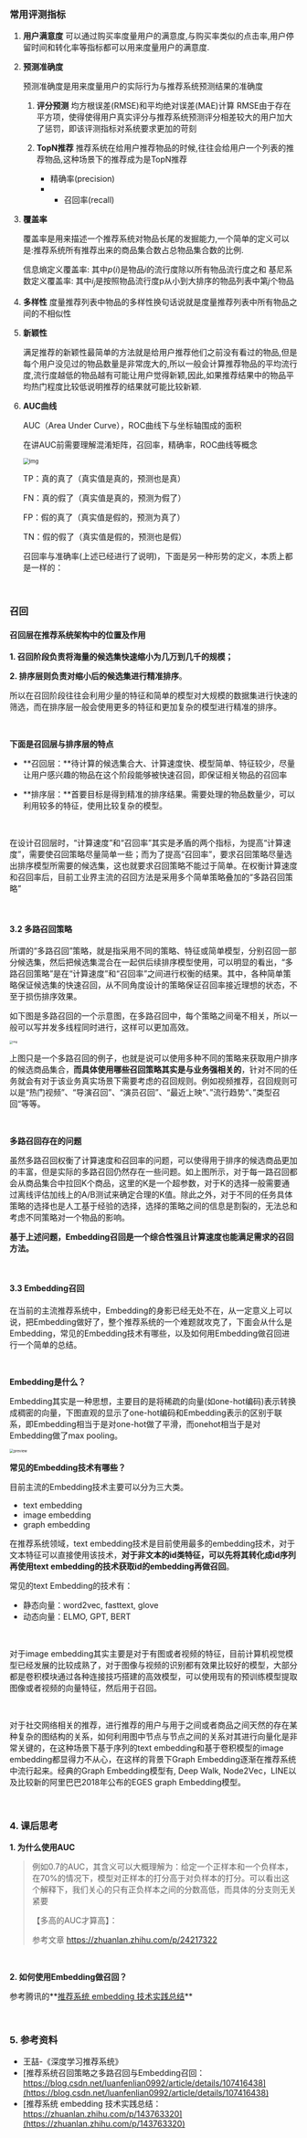 ###  常用评测指标

1. **用户满意度**
可以通过购买率度量用户的满意度,与购买率类似的点击率,用户停留时间和转化率等指标都可以用来度量用户的满意度.

2. **预测准确度**

   预测准确度是用来度量用户的实际行为与推荐系统预测结果的准确度

   1. **评分预测**
   均方根误差(RMSE)和平均绝对误差(MAE)计算
   RMSE由于存在平方项，使得使得用户真实评分与推荐系统预测评分相差较大的用户加大了惩罚，即该评测指标对系统要求更加的苛刻

   2. **TopN推荐**
      推荐系统在给用户推荐物品的时候,往往会给用户一个列表的推荐物品,这种场景下的推荐成为是TopN推荐
      - 精确率(precision)
      - - 召回率(recall)

3. **覆盖率**

   覆盖率是用来描述一个推荐系统对物品长尾的发掘能力,一个简单的定义可以是:推荐系统所有推荐出来的商品集合数占总物品集合数的比例.

   信息熵定义覆盖率: 其中$p(i)$是物品$i$的流行度除以所有物品流行度之和
   基尼系数定义覆盖率: 其中$i_j$是按照物品流行度p从小到大排序的物品列表中第$j$个物品

4. **多样性**
   度量推荐列表中物品的多样性换句话说就是度量推荐列表中所有物品之间的不相似性

5. **新颖性**

   满足推荐的新颖性最简单的方法就是给用户推荐他们之前没有看过的物品,但是每个用户没见过的物品数量是非常庞大的,所以一般会计算推荐物品的平均流行度,流行度越低的物品越有可能让用户觉得新颖,因此,如果推荐结果中的物品平均热门程度比较低说明推荐的结果就可能比较新颖.

6. **AUC曲线**

   AUC（Area Under Curve），ROC曲线下与坐标轴围成的面积
   
   在讲AUC前需要理解混淆矩阵，召回率，精确率，ROC曲线等概念
   
   <img src="http://ryluo.oss-cn-chengdu.aliyuncs.com/Java11525720-7131daae2ff90acb.png" alt="img" style="zoom:67%;" />
   
   TP：真的真了（真实值是真的，预测也是真）
   
   FN：真的假了（真实值是真的，预测为假了）
   
   FP：假的真了（真实值是假的，预测为真了）
   
   TN：假的假了（真实值是假的，预测也是假）
   
   召回率与准确率(上述已经进行了说明)，下面是另一种形势的定义，本质上都是一样的：

<br>

### 召回

#### 召回层在推荐系统架构中的位置及作用

**1. 召回阶段负责将海量的候选集快速缩小为几万到几千的规模；**

**2. 排序层则负责对缩小后的候选集进行精准排序**。

所以在召回阶段往往会利用少量的特征和简单的模型对大规模的数据集进行快速的筛选，而在排序层一般会使用更多的特征和更加复杂的模型进行精准的排序。

<br>

**下面是召回层与排序层的特点**

- **召回层：**待计算的候选集合大、计算速度快、模型简单、特征较少，尽量让用户感兴趣的物品在这个阶段能够被快速召回，即保证相关物品的召回率

- **排序层：**首要目标是得到精准的排序结果。需要处理的物品数量少，可以利用较多的特征，使用比较复杂的模型。

<br>

在设计召回层时，“计算速度”和“召回率”其实是矛盾的两个指标，为提高“计算速度”，需要使召回策略尽量简单一些；而为了提高“召回率”，要求召回策略尽量选出排序模型所需要的候选集，这也就要求召回策略不能过于简单。在权衡计算速度和召回率后，目前工业界主流的召回方法是采用多个简单策略叠加的“多路召回策略”

<br>

#### 3.2 **多路召回策略**

所谓的“多路召回”策略，就是指采用不同的策略、特征或简单模型，分别召回一部分候选集，然后把候选集混合在一起供后续排序模型使用，可以明显的看出，“多路召回策略”是在“计算速度”和“召回率”之间进行权衡的结果。其中，各种简单策略保证候选集的快速召回，从不同角度设计的策略保证召回率接近理想的状态，不至于损伤排序效果。

如下图是多路召回的一个示意图，在多路召回中，每个策略之间毫不相关，所以一般可以写并发多线程同时进行，这样可以更加高效。

<img src="https://img-blog.csdnimg.cn/20200717201411367.png#pic_center" alt="img" style="zoom: 33%;" />

上图只是一个多路召回的例子，也就是说可以使用多种不同的策略来获取用户排序的候选商品集合，**而具体使用哪些召回策略其实是与业务强相关的**，针对不同的任务就会有对于该业务真实场景下需要考虑的召回规则。例如视频推荐，召回规则可以是“热门视频”、“导演召回”、“演员召回”、“最近上映“、”流行趋势“、”类型召回“等等。

<br>

**多路召回存在的问题**

虽然多路召回权衡了计算速度和召回率的问题，可以使得用于排序的候选商品更加的丰富，但是实际的多路召回仍然存在一些问题。如上图所示，对于每一路召回都会从商品集合中拉回K个商品，这里的K是一个超参数，对于K的选择一般需要通过离线评估加线上的A/B测试来确定合理的K值。除此之外，对于不同的任务具体策略的选择也是人工基于经验的选择，选择的策略之间的信息是割裂的，无法总和考虑不同策略对一个物品的影响。

**基于上述问题，Embedding召回是一个综合性强且计算速度也能满足需求的召回方法。**

<br>

#### 3.3 **Embedding召回**

在当前的主流推荐系统中，Embedding的身影已经无处不在，从一定意义上可以说，把Embedding做好了，整个推荐系统的一个难题就攻克了，下面会从什么是Embedding，常见的Embedding技术有哪些，以及如何用Embedding做召回进行一个简单的总结。

<br>

**Embedding是什么？**

Embedding其实是一种思想，主要目的是将稀疏的向量(如one-hot编码)表示转换成稠密的向量，下图直观的显示了one-hot编码和Embedding表示的区别于联系，即Embedding相当于是对one-hot做了平滑，而onehot相当于是对Embedding做了max pooling。

<img src="https://pic3.zhimg.com/v2-1ded42011e9dd14893d7872074b808d8_r.jpg" alt="preview" style="zoom: 45%;" />

<br>

**常见的Embedding技术有哪些？**

目前主流的Embedding技术主要可以分为三大类。

- text embedding
- image embedding
- graph embedding

在推荐系统领域，text embedding技术是目前使用最多的embedding技术，对于文本特征可以直接使用该技术，**对于非文本的id类特征，可以先将其转化成id序列再使用text embedding的技术获取id的embedding再做召回**。

常见的text Embedding的技术有：

- 静态向量：word2vec, fasttext, glove
- 动态向量：ELMO, GPT, BERT

<br>

对于image embedding其实主要是对于有图或者视频的特征，目前计算机视觉模型已经发展的比较成熟了，对于图像与视频的识别都有效果比较好的模型，大部分都是卷积模块通过各种连接技巧搭建的高效模型，可以使用现有的预训练模型提取图像或者视频的向量特征，然后用于召回。

<br>

对于社交网络相关的推荐，进行推荐的用户与用于之间或者商品之间天然的存在某种复杂的图结构的关系，如何利用图中节点与节点之间的关系对其进行向量化是非常关键的，在这种场景下基于序列的text embedding和基于卷积模型的image embedding都显得力不从心，在这样的背景下Graph Embedding逐渐在推荐系统中流行起来。经典的Graph Embedding模型有, Deep Walk, Node2Vec，LINE以及比较新的阿里巴巴2018年公布的EGES graph Embedding模型。

<br>

### 4. 课后思考

**1. 为什么使用AUC**

> 例如0.7的AUC，其含义可以大概理解为：给定一个正样本和一个负样本，在70%的情况下，模型对正样本的打分高于对负样本的打分。可以看出这个解释下，我们关心的只有正负样本之间的分数高低，而具体的分支则无关紧要
>
> 【多高的AUC才算高】：
>
> 参考文章 https://zhuanlan.zhihu.com/p/24217322

<br>

**2. 如何使用Embedding做召回？**

参考腾讯的**[推荐系统 embedding 技术实践总结](https://zhuanlan.zhihu.com/p/143763320)**

<br>



### 5. 参考资料

* 王喆-《深度学习推荐系统》
* [推荐系统召回策略之多路召回与Embedding召回：https://blog.csdn.net/luanfenlian0992/article/details/107416438](https://blog.csdn.net/luanfenlian0992/article/details/107416438)
* [推荐系统 embedding 技术实践总结：https://zhuanlan.zhihu.com/p/143763320](https://zhuanlan.zhihu.com/p/143763320)

